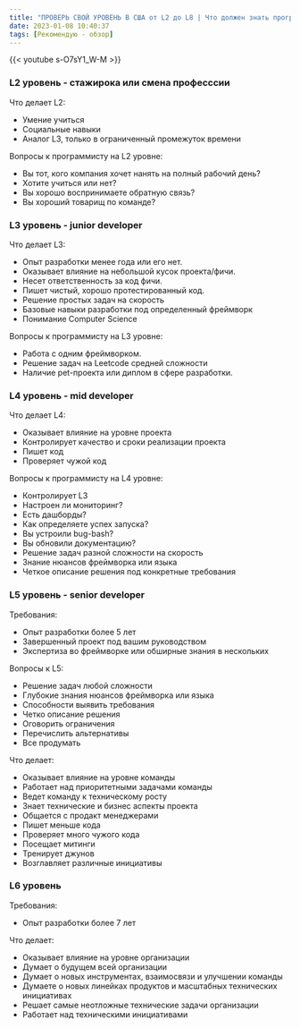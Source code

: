 ```yaml
---
title: "ПРОВЕРЬ СВОЙ УРОВЕНЬ В США от L2 до L8 | Что должен знать программист в США? От стажера до стаффа"
date: 2023-01-08 10:40:37
tags: [Рекомендую - обзор]
---
```


{{< youtube s-O7sY1_W-M >}}

### L2 уровень - стажирока или смена професссии
Что делает L2:
- Умение учиться
- Социальные навыки
- Аналог L3, только в ограниченный промежуток времени

Вопросы к программисту на L2 уровне:
- Вы тот, кого компания хочет нанять на полный рабочий день?
- Хотите учиться или нет?
- Вы хорошо воспринимаете обратную связь?
- Вы хороший товарищ по команде?

### L3 уровень - junior developer
Что делает L3:
- Опыт разработки менее года или его нет.
- Оказывает влияние на небольшой кусок проекта/фичи.
- Несет ответственность за код фичи.
- Пишет чистый, хорошо протестированный код.
- Решение простых задач на скорость
- Базовые навыки разработки под определенный фреймворк
- Понимание Computer Science

Вопросы к программисту на L3 уровне:
- Работа с одним фреймворком.
- Решение задач на Leetcode средней сложности
- Наличие pet-проекта или диплом в сфере разработки.


### L4 уровень - mid developer
Что делает L4:
- Оказывает влияние на уровне проекта
- Контролирует качество и сроки реализации проекта
- Пишет код
- Проверяет чужой код

Вопросы к программисту на L4 уровне:
- Контролирует L3
- Настроен ли мониторинг?
- Есть дашборды?
- Как определяете успех запуска?
- Вы устроили bug-bash?
- Вы обновили документацию?
- Решение задач разной сложности на скорость
- Знание нюансов фреймворка или языка
- Четкое описание решения под конкретные требования

### L5 уровень - senior developer
Требования:
- Опыт разработки более 5 лет
- Завершенный проект под вашим руководством
- Экспертиза во фреймворке или обширные знания в нескольких

Вопросы к L5:
- Решение задач любой сложности
- Глубокие знания нюансов фреймворка или языка
- Способности выявить требования
- Четко описание решения
- Оговорить ограничения
- Перечислить альтернативы
- Все продумать

Что делает:
- Оказывает влияние на уровне команды
- Работает над приоритетными задачами команды
- Ведет команду к техническому росту
- Знает технические и бизнес аспекты проекта
- Общается с продакт менеджерами
- Пишет меньше кода
- Проверяет много чужого кода
- Посещает митинги
- Тренирует джунов
- Возглавляет различные инициативы

### L6 уровень
Требования:
- Опыт разработки более 7 лет

Что делает:
- Оказывает влияние на уровне организации
- Думает о будущем всей организации
- Думает о новых инструментах, взаимосвязи и улучшении команды
- Думаете о новых линейках продуктов и масштабных технических инициативах
- Решает самые неотложные технические задачи организации
- Работает над техническими инициативами

